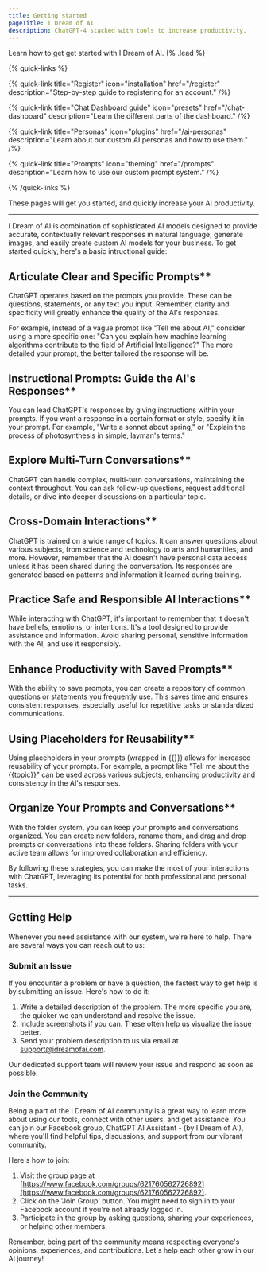 ```yaml
---
title: Getting started
pageTitle: I Dream of AI
description: ChatGPT-4 stacked with tools to increase productivity.
---
```


Learn how to get get started with I Dream of AI. {% .lead %}

{% quick-links %}

{% quick-link title="Register" icon="installation" href="/register" description="Step-by-step guide to registering for an account." /%}

{% quick-link title="Chat Dashboard guide" icon="presets" href="/chat-dashboard" description="Learn the different parts of the dashboard." /%}

{% quick-link title="Personas" icon="plugins" href="/ai-personas" description="Learn about our custom AI personas and how to use them." /%}

{% quick-link title="Prompts" icon="theming" href="/prompts" description="Learn how to use our custom prompt system." /%}

{% /quick-links %}

These pages will get you started, and quickly increase your AI productivity.

---

I Dream of AI is combination of sophisticated AI models designed to provide accurate, contextually relevant responses in natural language, generate images, and easily create custom AI models for your business. To get started quickly, here's a basic intructional guide:

## Articulate Clear and Specific Prompts**

ChatGPT operates based on the prompts you provide. These can be questions, statements, or any text you input. Remember, clarity and specificity will greatly enhance the quality of the AI's responses.

For example, instead of a vague prompt like "Tell me about AI," consider using a more specific one: "Can you explain how machine learning algorithms contribute to the field of Artificial Intelligence?" The more detailed your prompt, the better tailored the response will be.

## Instructional Prompts: Guide the AI's Responses**

You can lead ChatGPT's responses by giving instructions within your prompts. If you want a response in a certain format or style, specify it in your prompt. For example, "Write a sonnet about spring," or "Explain the process of photosynthesis in simple, layman's terms."

## Explore Multi-Turn Conversations**

ChatGPT can handle complex, multi-turn conversations, maintaining the context throughout. You can ask follow-up questions, request additional details, or dive into deeper discussions on a particular topic.

## Cross-Domain Interactions**

ChatGPT is trained on a wide range of topics. It can answer questions about various subjects, from science and technology to arts and humanities, and more. However, remember that the AI doesn't have personal data access unless it has been shared during the conversation. Its responses are generated based on patterns and information it learned during training.

## Practice Safe and Responsible AI Interactions**

While interacting with ChatGPT, it's important to remember that it doesn't have beliefs, emotions, or intentions. It's a tool designed to provide assistance and information. Avoid sharing personal, sensitive information with the AI, and use it responsibly.

## Enhance Productivity with Saved Prompts**

With the ability to save prompts, you can create a repository of common questions or statements you frequently use. This saves time and ensures consistent responses, especially useful for repetitive tasks or standardized communications.

## Using Placeholders for Reusability**

Using placeholders in your prompts (wrapped in {{}}) allows for increased reusability of your prompts. For example, a prompt like "Tell me about the {{topic}}" can be used across various subjects, enhancing productivity and consistency in the AI's responses.

## Organize Your Prompts and Conversations**

With the folder system, you can keep your prompts and conversations organized. You can create new folders, rename them, and drag and drop prompts or conversations into these folders. Sharing folders with your active team allows for improved collaboration and efficiency.

By following these strategies, you can make the most of your interactions with ChatGPT, leveraging its potential for both professional and personal tasks.


---

## **Getting Help**

Whenever you need assistance with our system, we're here to help. There are several ways you can reach out to us:

### **Submit an Issue**

If you encounter a problem or have a question, the fastest way to get help is by submitting an issue. Here's how to do it:

1. Write a detailed description of the problem. The more specific you are, the quicker we can understand and resolve the issue.
2. Include screenshots if you can. These often help us visualize the issue better.
3. Send your problem description to us via email at [support@idreamofai.com](mailto:support@idreamofai.com).

Our dedicated support team will review your issue and respond as soon as possible.

### **Join the Community**

Being a part of the I Dream of AI community is a great way to learn more about using our tools, connect with other users, and get assistance. You can join our Facebook group, ChatGPT AI Assistant - (by I Dream of AI), where you'll find helpful tips, discussions, and support from our vibrant community.

Here's how to join:

1. Visit the group page at [https://www.facebook.com/groups/621760562726892](https://www.facebook.com/groups/621760562726892).
2. Click on the 'Join Group' button. You might need to sign in to your Facebook account if you're not already logged in.
3. Participate in the group by asking questions, sharing your experiences, or helping other members.

Remember, being part of the community means respecting everyone's opinions, experiences, and contributions. Let's help each other grow in our AI journey!
